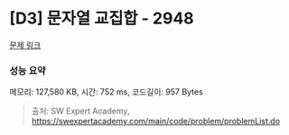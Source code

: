 # [D3] 문자열 교집합 - 2948 

[문제 링크](https://swexpertacademy.com/main/code/problem/problemDetail.do?contestProbId=AV-Un3G64SUDFAXr) 

### 성능 요약

메모리: 127,580 KB, 시간: 752 ms, 코드길이: 957 Bytes



> 출처: SW Expert Academy, https://swexpertacademy.com/main/code/problem/problemList.do
